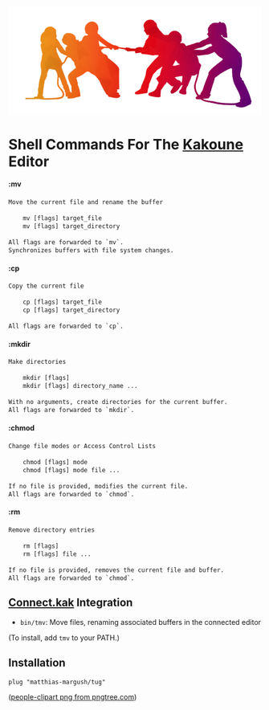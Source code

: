 ![Tug](images/tug.png)


# Shell Commands For The [Kakoune](https://kakoune.org) Editor

#### :mv
    Move the current file and rename the buffer

        mv [flags] target_file
        mv [flags] target_directory

    All flags are forwarded to `mv`.
    Synchronizes buffers with file system changes.


#### :cp
    Copy the current file

        cp [flags] target_file
        cp [flags] target_directory

    All flags are forwarded to `cp`.

#### :mkdir
    Make directories

        mkdir [flags]
        mkdir [flags] directory_name ...

    With no arguments, create directories for the current buffer.
    All flags are forwarded to `mkdir`.

#### :chmod
    Change file modes or Access Control Lists

        chmod [flags] mode
        chmod [flags] mode file ...

    If no file is provided, modifies the current file.
    All flags are forwarded to `chmod`.

#### :rm
    Remove directory entries

        rm [flags]
        rm [flags] file ...

    If no file is provided, removes the current file and buffer.
    All flags are forwarded to `chmod`.


## [Connect.kak](https://github.com/alexherbo2/connect.kak) Integration

- `bin/tmv`: Move files, renaming associated buffers in the connected editor

(To install, add `tmv` to your PATH.)


## Installation

    plug "matthias-margush/tug"

([people-clipart png from pngtree.com](https://pngtree.com/so/people-clipart))

